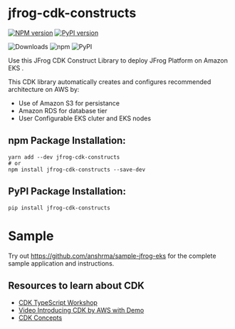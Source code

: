 # jfrog-cdk-constructs

[![NPM version](https://badge.fury.io/js/jfrog-cdk-constructs.svg)](https://badge.fury.io/js/jfrog-cdk-constructs)
[![PyPI version](https://badge.fury.io/py/jfrog-cdk-constructs.svg)](https://badge.fury.io/py/jfrog-cdk-constructs)

![Downloads](https://img.shields.io/badge/-DOWNLOADS:-brightgreen?color=gray)
![npm](https://img.shields.io/npm/dt/jfrog-cdk-constructs?label=npm&color=orange)
![PyPI](https://img.shields.io/pypi/dm/jfrog-cdk-constructs?label=pypi&color=blue)

Use this JFrog CDK Construct Library to deploy JFrog Platform on Amazon EKS .

This CDK library automatically creates and configures recommended architecture on AWS by:

* Use of Amazon S3 for persistance
* Amazon RDS for database tier
* User Configurable EKS cluter and EKS nodes

## npm Package Installation:

```
yarn add --dev jfrog-cdk-constructs
# or
npm install jfrog-cdk-constructs --save-dev
```

## PyPI Package Installation:

```
pip install jfrog-cdk-constructs
```

# Sample

Try out https://github.com/anshrma/sample-jfrog-eks for the complete sample application and instructions.

## Resources to learn about CDK

* [CDK TypeScript Workshop](https://cdkworkshop.com/20-typescript.html)
* [Video Introducing CDK by AWS with Demo](https://youtu.be/ZWCvNFUN-sU)
* [CDK Concepts](https://youtu.be/9As_ZIjUGmY)
